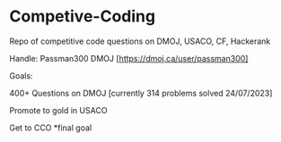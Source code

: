 # Competive-Coding
Repo of competitive code questions on DMOJ, USACO, CF, Hackerank


Handle: Passman300 DMOJ [https://dmoj.ca/user/passman300]

Goals: 

400+ Questions on DMOJ [currently 314 problems solved 24/07/2023]

Promote to gold in USACO

Get to CCO *final goal
